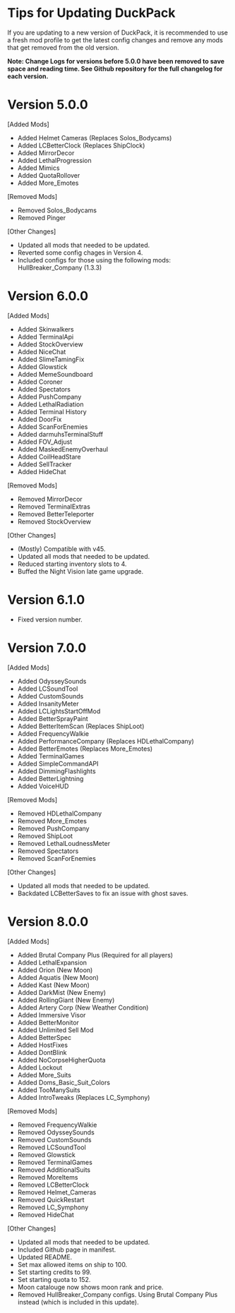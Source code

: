 # Tips for Updating DuckPack
If you are updating to a new version of DuckPack, it is recommended to use a fresh mod profile to get the latest config changes and remove any mods that get removed from the old version.

**Note: Change Logs for versions before 5.0.0 have been removed to save space and reading time. See Github repository for the full changelog for each version.**

# Version 5.0.0
[Added Mods]
- Added Helmet Cameras (Replaces Solos_Bodycams)
- Added LCBetterClock (Replaces ShipClock)
- Added MirrorDecor
- Added LethalProgression
- Added Mimics
- Added QuotaRollover
- Added More_Emotes

[Removed Mods]
- Removed Solos_Bodycams
- Removed Pinger

[Other Changes]
- Updated all mods that needed to be updated.
- Reverted some config chages in Version 4.
- Included configs for those using the following mods: HullBreaker_Company (1.3.3)

# Version 6.0.0
[Added Mods]
- Added Skinwalkers
- Added TerminalApi
- Added StockOverview
- Added NiceChat
- Added SlimeTamingFix
- Added Glowstick
- Added MemeSoundboard
- Added Coroner
- Added Spectators
- Added PushCompany
- Added LethalRadiation
- Added Terminal History
- Added DoorFix
- Added ScanForEnemies
- Added darmuhsTerminalStuff
- Added FOV_Adjust
- Added MaskedEnemyOverhaul
- Added CoilHeadStare
- Added SellTracker
- Added HideChat 

[Removed Mods]
- Removed MirrorDecor
- Removed TerminalExtras
- Removed BetterTeleporter
- Removed StockOverview

[Other Changes]
- (Mostly) Compatible with v45.
- Updated all mods that needed to be updated.
- Reduced starting inventory slots to 4. 
- Buffed the Night Vision late game upgrade.

# Version 6.1.0

- Fixed version number.

# Version 7.0.0
[Added Mods]
- Added OdysseySounds
- Added LCSoundTool
- Added CustomSounds
- Added InsanityMeter
- Added LCLightsStartOffMod
- Added BetterSprayPaint
- Added BetterItemScan (Replaces ShipLoot)
- Added FrequencyWalkie
- Added PerformanceCompany (Replaces HDLethalCompany)
- Added BetterEmotes (Replaces More_Emotes)
- Added TerminalGames
- Added SimpleCommandAPI
- Added DimmingFlashlights
- Added BetterLightning
- Added VoiceHUD

[Removed Mods]
- Removed HDLethalCompany
- Removed More_Emotes
- Removed PushCompany
- Removed ShipLoot
- Removed LethalLoudnessMeter
- Removed Spectators 
- Removed ScanForEnemies

[Other Changes]
- Updated all mods that needed to be updated.
- Backdated LCBetterSaves to fix an issue with ghost saves.

# Version 8.0.0
[Added Mods]
- Added Brutal Company Plus (Required for all players)
- Added LethalExpansion 
- Added Orion (New Moon)
- Added Aquatis (New Moon)
- Added Kast (New Moon)
- Added DarkMist (New Enemy)
- Added RollingGiant (New Enemy)
- Added Artery Corp (New Weather Condition)
- Added Immersive Visor
- Added BetterMonitor
- Added Unlimited Sell Mod
- Added BetterSpec
- Added HostFixes
- Added DontBlink
- Added NoCorpseHigherQuota
- Added Lockout
- Added More_Suits
- Added Doms_Basic_Suit_Colors
- Added TooManySuits
- Added IntroTweaks (Replaces LC_Symphony)

[Removed Mods]
- Removed FrequencyWalkie
- Removed OdysseySounds
- Removed CustomSounds
- Removed LCSoundTool
- Removed Glowstick
- Removed TerminalGames
- Removed AdditionalSuits
- Removed MoreItems
- Removed LCBetterClock
- Removed Helmet_Cameras
- Removed QuickRestart 
- Removed LC_Symphony 
- Removed HideChat

[Other Changes]
- Updated all mods that needed to be updated.
- Included Github page in manifest.
- Updated README.
- Set max allowed items on ship to 100.
- Set starting credits to 99.
- Set starting quota to 152.
- Moon catalouge now shows moon rank and price.
- Removed HullBreaker_Company configs. Using Brutal Company Plus instead (which is included in this update).